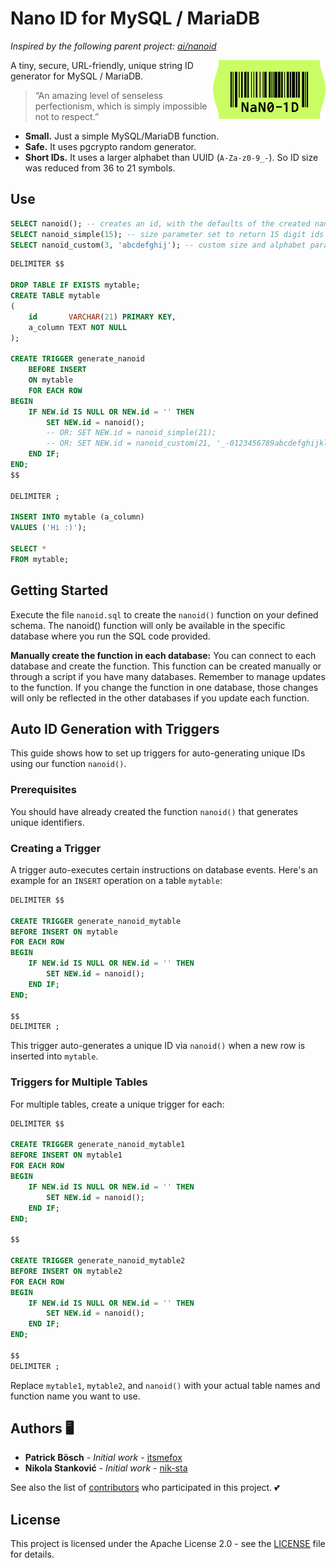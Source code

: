 # Nano ID for MySQL / MariaDB

_Inspired by the following parent project: [ai/nanoid](https://github.com/ai/nanoid)_

<img src="./logo.svg" align="right" alt="Nano ID logo by Anton Lovchikov" width="180" height="94">

A tiny, secure, URL-friendly, unique string ID generator for MySQL / MariaDB.

> “An amazing level of senseless perfectionism,
> which is simply impossible not to respect.”

* **Small.** Just a simple MySQL/MariaDB function.
* **Safe.** It uses pgcrypto random generator.
* **Short IDs.** It uses a larger alphabet than UUID (`A-Za-z0-9_-`).
  So ID size was reduced from 36 to 21 symbols.

## Use
```sql
SELECT nanoid(); -- creates an id, with the defaults of the created nanoid() function.
SELECT nanoid_simple(15); -- size parameter set to return 15 digit ids only
SELECT nanoid_custom(3, 'abcdefghij'); -- custom size and alphabet parameters defined. nanoid() generates ids concerning them
```

```sql
DELIMITER $$

DROP TABLE IF EXISTS mytable;
CREATE TABLE mytable
(
    id       VARCHAR(21) PRIMARY KEY,
    a_column TEXT NOT NULL
);

CREATE TRIGGER generate_nanoid
    BEFORE INSERT
    ON mytable
    FOR EACH ROW
BEGIN
    IF NEW.id IS NULL OR NEW.id = '' THEN
        SET NEW.id = nanoid();
        -- OR: SET NEW.id = nanoid_simple(21);
        -- OR: SET NEW.id = nanoid_custom(21, '_-0123456789abcdefghijklmnopqrstuvwxyzABCDEFGHIJKLMNOPQRSTUVWXYZ');
    END IF;
END;
$$

DELIMITER ;

INSERT INTO mytable (a_column)
VALUES ('Hi :)');

SELECT *
FROM mytable;
```

## Getting Started

Execute the file `nanoid.sql` to create the `nanoid()` function on your defined schema. The nanoid() function will only be available in the specific database where you run the SQL code provided.

**Manually create the function in each database:** You can connect to each database and create the function. This function can be created manually or through a script if you have many databases. Remember to manage updates to the function. If you change the function in one database, those changes will only be reflected in the other databases if you update each function.

## Auto ID Generation with Triggers

This guide shows how to set up triggers for auto-generating unique IDs using our function `nanoid()`.

### Prerequisites

You should have already created the function `nanoid()` that generates unique identifiers.

### Creating a Trigger

A trigger auto-executes certain instructions on database events. Here's an example for an `INSERT` operation on a table `mytable`:

```sql
DELIMITER $$

CREATE TRIGGER generate_nanoid_mytable
BEFORE INSERT ON mytable
FOR EACH ROW
BEGIN
    IF NEW.id IS NULL OR NEW.id = '' THEN
        SET NEW.id = nanoid();
    END IF;
END;

$$
DELIMITER ;
```

This trigger auto-generates a unique ID via `nanoid()` when a new row is inserted into `mytable`.

### Triggers for Multiple Tables

For multiple tables, create a unique trigger for each:

```sql
DELIMITER $$

CREATE TRIGGER generate_nanoid_mytable1
BEFORE INSERT ON mytable1
FOR EACH ROW
BEGIN
    IF NEW.id IS NULL OR NEW.id = '' THEN
        SET NEW.id = nanoid();
    END IF;
END;

$$

CREATE TRIGGER generate_nanoid_mytable2
BEFORE INSERT ON mytable2
FOR EACH ROW
BEGIN
    IF NEW.id IS NULL OR NEW.id = '' THEN
        SET NEW.id = nanoid();
    END IF;
END;

$$
DELIMITER ;
```

Replace `mytable1`, `mytable2`, and `nanoid()` with your actual table names and function name you want to use.

## Authors 🖥️

* **Patrick Bösch** - *Initial work* - [itsmefox](https://github.com/itsmefox)
* **Nikola Stanković** - *Initial work* - [nik-sta](https://github.com/nik-sta)

See also the list of [contributors](https://github.com/viascom/nanoid-mysql-mariadb/contributors) who participated in this project. 💕

## License

This project is licensed under the Apache License 2.0 - see the [LICENSE](LICENSE) file for details.

